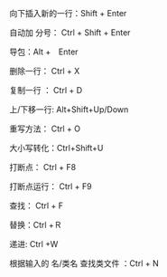 向下插入新的一行：Shift + Enter

自动加 分号： Ctrl + Shift + Enter



导包：Alt +　Enter



删除一行： Ctrl + X

复制一行 ： Ctrl + D

上/下移一行: Alt+Shift+Up/Down

重写方法： Ctrl + O

大小写转化：Ctrl+Shift+U



打断点： Ctrl + F8

打断点运行： Ctrl + F9



查找： Ctrl + F

替换：Ctrl +Ｒ



递进: Ctrl +W

根据输入的 名/类名 查找类文件 ：Ctrl + N 